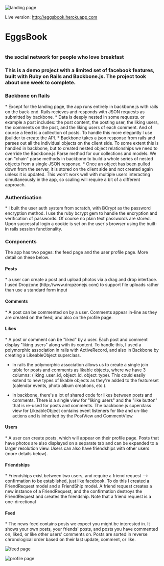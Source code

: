 ![landing page](https://raw2.github.com/BiggieSols/EggsBook/master/app/assets/images/github_readme_images/EggsBook_landing_page.png)

Live version: http://eggsbook.herokuapp.com

<h1>EggsBook<h1> <h3>the social network for people who love breakfast<h3>

This is a demo project with a limited set of facebook features, built with Ruby on Rails and Backbone.js. The project took about one week to complete.

<h3>Backbone on Rails</h3>
* Except for the landing page, the app runs entirely in backbone.js with rails on the back-end. Rails recieves and responds with JSON requests as submitted by backbone. 
* Data is deeply nested in some requests. or example a post includes: the post content, the posting user, the liking users, the comments on the post, and the liking users of each comment. And of course a feed is a collection of posts. To handle this more elegantly I use jbuilder to create the API. 
* Backbone takes a json response from rails and parses out all the individual objects on the client side. To some extent this is handled in backbone, but to created nested object relationships we need to override the Backbone.js Parse method for our collections and models. We can "chain" parse methods in backbone to build a whole series of nested objects from a single JSON response. 
* Once an object has been pulled down from the server, it is stored on the client side and not created again unless it is updated. This won't work well with multiple users interacting simultaneously in the app, so scaling will require a bit of a different approach.

<h3>Authentication</h3>
* I built the user auth system from scratch, with BCrypt as the password encryption method. I use the ruby bcrypt gem to handle the encryption and verification of passwords. Of course no plain text passwords are stored. Upon successful login a cookie is set on the user's browser using the built-in rails session functionality.

<h3>Components</h3>

The app has two pages: the feed page and the user profile page. More detail on these below.

<h4>Posts</h4>
* a user can create a post and upload photos via a drag and drop interface. I used Dropzone (http://www.dropzonejs.com) to support file uploads rather than use a standard form input

<h4>Comments</h4>
* A post can be commented on by a user. Comments appear in-line as they are created on the feed, and also on the profile page.

<h4>Likes</h4>
* A post or comment can be "liked" by a user. Each post and comment display "liking users" along with its content. To handle this, I used a polymorphic association in rails with ActiveRecord, and also in Backbone by creating a LikeableObject superclass. 

* In rails the polymorphic association allows us to create a single join table for posts and comments as likable objects, where we have 3 columns: (liking_user_id, object_id, object_type). This could easily extend to new types of likable objects as they're added to the featureset (calendar events, photo album creations, etc.).

* In backbone, there's a lot of shared code for likes between posts and comments. There is a single view for "liking users" and the "like button" that is re-used for posts and comments. The backbone.js superclass view for LikeableObject contains event listeners for like and un-like actions and is inherited by the PostView and CommentView.


<h4>Users</h4>
* A user can create posts, which will appear on their profile page. Posts that have photos are also displayed on a separate tab and can be expanded to a larger resolution view. Users can also have friendships with other users (more details below). 

<h4>Friendships</h4>
* Friendships exist between two users, and require a friend request --> confirmation to be established, just like facebook. To do this I created a FriendRequest model and a FriendShip model. A friend request creates a new instance of a FriendRequest, and the confirmation destroys the FriendRequest and creates the friendship. Note that a friend request is a one-directional

<h4>Feed</h4>
* The news feed contains posts we expect you might be interested in. It shows your own posts, your friends' posts, and posts you have commented on, liked, or like other users' comments on. Posts are sorted in reverse chronological order based on their last update, comment, or like.


![feed page](https://raw2.github.com/BiggieSols/EggsBook/master/app/assets/images/github_readme_images/EggsBook_Feed.png)

![profile page](https://raw2.github.com/BiggieSols/EggsBook/master/app/assets/images/github_readme_images/EggsBook_profile_page.png)
